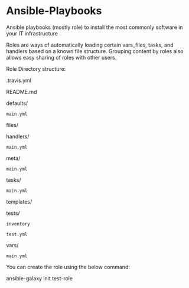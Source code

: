 # Ansible-Playbooks
Ansible playbooks (mostly role) to install the most commonly software in your IT infrastructure

Roles are ways of automatically loading certain vars_files, tasks, and handlers based on a known file structure. Grouping content by roles also allows easy sharing of roles with other users.

Role Directory structure:

.travis.yml

README.md

defaults/

    main.yml
    
files/

handlers/

    main.yml
    
meta/

    main.yml
    
tasks/

    main.yml
    
templates/

tests/

    inventory
    
    test.yml
    
vars/

    main.yml
        
        
You can create the role using the below command:

ansible-galaxy init test-role
